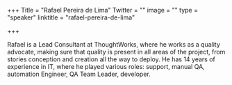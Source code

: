 +++
Title = "Rafael Pereira de Lima"
Twitter = ""
image = ""
type = "speaker"
linktitle = "rafael-pereira-de-lima"

+++

Rafael is a Lead Consultant at ThoughtWorks, where he works as a quality advocate, making sure that quality is present in all areas of the project, from stories conception and creation all the way to deploy. He has 14 years of experience in IT, where he played various roles: support, manual QA, automation Engineer, QA Team Leader, developer.
